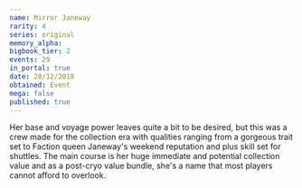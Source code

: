 ```yaml
---
name: Mirror Janeway
rarity: 4
series: original
memory_alpha:
bigbook_tier: 2
events: 29
in_portal: true
date: 28/12/2018
obtained: Event
mega: false
published: true
---
```


Her base and voyage power leaves quite a bit to be desired, but this was a crew made for the collection era with qualities ranging from a gorgeous trait set to Faction queen Janeway's weekend reputation and plus skill set for shuttles. The main course is her huge immediate and potential collection value and as a post-cryo value bundle, she's a name that most players cannot afford to overlook.
